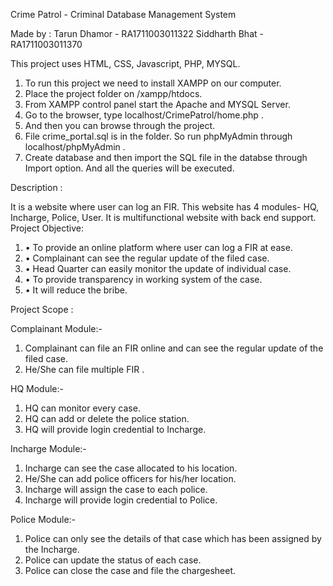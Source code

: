 Crime Patrol - Criminal Database Management System

Made by :
Tarun Dhamor - RA1711003011322 
Siddharth Bhat - RA1711003011370

This project uses HTML, CSS, Javascript, PHP, MYSQL.

1. To run this project we need to install XAMPP on our computer.
2. Place the project folder on /xampp/htdocs.
3. From XAMPP control panel start the Apache and MYSQL Server.
4. Go to the browser, type localhost/CrimePatrol/home.php .
5. And then you can browse through the project.
6. File crime_portal.sql is in the folder. So run phpMyAdmin through localhost/phpMyAdmin .
7. Create database and then import the SQL file in the databse through Import option. And all the queries will be executed.

Description :

It is a website where user can log an FIR. This website has 4 modules- HQ, Incharge, Police, User. It is multifunctional website with back end support.
  Project Objective:
  1. •	To provide an online platform where user can log a FIR at ease.
  2. •	Complainant can see the regular update of the filed case.
  3. •	Head Quarter can easily monitor the update of individual case.
  4. •	To provide transparency in working system of the case.
  5. •	It will reduce the bribe.
  
Project Scope :  
  
  Complainant Module:-
1.	Complainant can file an FIR online and can see the regular update of the filed case. 
2.	He/She can file multiple FIR .

HQ Module:- 
1.	HQ can monitor every case.
2. HQ can add or delete the police station.
3.	HQ will provide login credential to Incharge. 

Incharge Module:-
1.	Incharge can see the case allocated to his location.
2.	He/She can add police officers for his/her location. 
3.	Incharge will assign the case to each police.
4.	Incharge will provide login credential to Police.

Police Module:-
1.	Police can only see the details of that case which has been assigned by the Incharge.
2.	Police can update the status of each case.
3.	Police can close the case and file the chargesheet.
